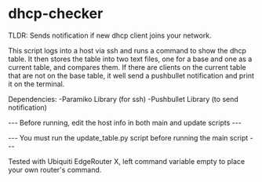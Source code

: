 # dhcp-checker

TLDR: Sends notification if new dhcp client joins your network.

This script logs into a host via ssh and runs a command to show the dhcp
table. It then stores the table into two text files, one for a base and one
as a current table, and compares them. If there are clients on the current
table that are not on the base table, it well send a pushbullet notification
and print it on the terminal.

Dependencies:
  -Paramiko Library (for ssh)
  -Pushbullet Library (to send notification)

--- Before running, edit the host info in both main and update scripts ---

--- You must run the update_table.py script before running the main script ---

Tested with Ubiquiti EdgeRouter X, left command variable empty to place your own router's command.
